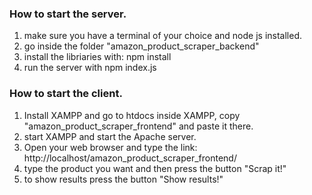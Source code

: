 ### How to start the server.
1. make sure you have a terminal of your choice and node js installed.
2. go inside the folder "amazon_product_scraper_backend"
3. install the libriaries with: npm install
4. run the server with npm index.js

### How to start the client.
1. Install XAMPP and go to htdocs inside XAMPP, copy "amazon_product_scraper_frontend" and paste it there.
2. start XAMPP and start the Apache server.
3. Open your web browser and type the link: http://localhost/amazon_product_scraper_frontend/
4. type the product you want and then press the button "Scrap it!"
5. to show results press the button "Show results!"
